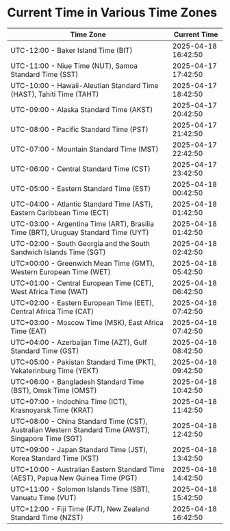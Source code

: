 # Current Time in Various Time Zones

| Time Zone | Current Time |
|-----------|--------------|
| UTC-12:00 - Baker Island Time (BIT) | 2025-04-18 16:42:50 |
| UTC-11:00 - Niue Time (NUT), Samoa Standard Time (SST) | 2025-04-17 17:42:50 |
| UTC-10:00 - Hawaii-Aleutian Standard Time (HAST), Tahiti Time (TAHT) | 2025-04-17 18:42:50 |
| UTC-09:00 - Alaska Standard Time (AKST) | 2025-04-17 20:42:50 |
| UTC-08:00 - Pacific Standard Time (PST) | 2025-04-17 21:42:50 |
| UTC-07:00 - Mountain Standard Time (MST) | 2025-04-17 22:42:50 |
| UTC-06:00 - Central Standard Time (CST) | 2025-04-17 23:42:50 |
| UTC-05:00 - Eastern Standard Time (EST) | 2025-04-18 00:42:50 |
| UTC-04:00 - Atlantic Standard Time (AST), Eastern Caribbean Time (ECT) | 2025-04-18 01:42:50 |
| UTC-03:00 - Argentina Time (ART), Brasília Time (BRT), Uruguay Standard Time (UYT) | 2025-04-18 01:42:50 |
| UTC-02:00 - South Georgia and the South Sandwich Islands Time (SGT) | 2025-04-18 02:42:50 |
| UTC±00:00 - Greenwich Mean Time (GMT), Western European Time (WET) | 2025-04-18 05:42:50 |
| UTC+01:00 - Central European Time (CET), West Africa Time (WAT) | 2025-04-18 06:42:50 |
| UTC+02:00 - Eastern European Time (EET), Central Africa Time (CAT) | 2025-04-18 07:42:50 |
| UTC+03:00 - Moscow Time (MSK), East Africa Time (EAT) | 2025-04-18 07:42:50 |
| UTC+04:00 - Azerbaijan Time (AZT), Gulf Standard Time (GST) | 2025-04-18 08:42:50 |
| UTC+05:00 - Pakistan Standard Time (PKT), Yekaterinburg Time (YEKT) | 2025-04-18 09:42:50 |
| UTC+06:00 - Bangladesh Standard Time (BST), Omsk Time (OMST) | 2025-04-18 10:42:50 |
| UTC+07:00 - Indochina Time (ICT), Krasnoyarsk Time (KRAT) | 2025-04-18 11:42:50 |
| UTC+08:00 - China Standard Time (CST), Australian Western Standard Time (AWST), Singapore Time (SGT) | 2025-04-18 12:42:50 |
| UTC+09:00 - Japan Standard Time (JST), Korea Standard Time (KST) | 2025-04-18 13:42:50 |
| UTC+10:00 - Australian Eastern Standard Time (AEST), Papua New Guinea Time (PGT) | 2025-04-18 14:42:50 |
| UTC+11:00 - Solomon Islands Time (SBT), Vanuatu Time (VUT) | 2025-04-18 15:42:50 |
| UTC+12:00 - Fiji Time (FJT), New Zealand Standard Time (NZST) | 2025-04-18 16:42:50 |
